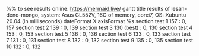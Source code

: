 %% to see results online: https://mermaid.live/
gantt
   	title results of lesan-deno-mongo, system: Asus GL552V, 16G of memory, corei7, OS: Xubuntu 20.04 (in milliseconds)
    dateFormat X
    axisFormat %s
    section test 1
    157   : 0, 157
    section test 2
    139   : 0, 139
    section test 3
    130 (best)  : 0, 130
    section test 4
    153   : 0, 153
    section test 5
    136   : 0, 136
    section test 6
    133   : 0, 133
    section test 7
    131   : 0, 131
    section test 8
    132   : 0, 132
    section test 9
    135   : 0, 135
    section test 10
    132   : 0, 132